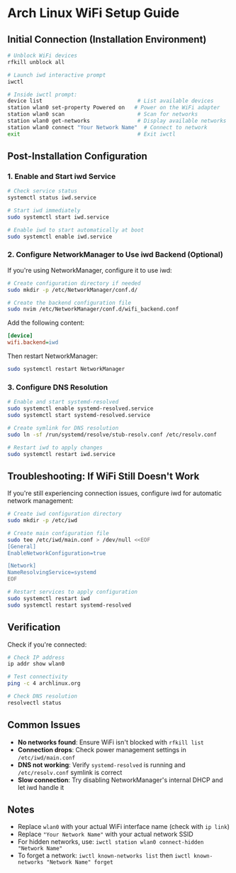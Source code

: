 # Arch Linux WiFi Setup Guide

## Initial Connection (Installation Environment)

```bash
# Unblock WiFi devices
rfkill unblock all

# Launch iwd interactive prompt
iwctl

# Inside iwctl prompt:
device list                              # List available devices
station wlan0 set-property Powered on   # Power on the WiFi adapter
station wlan0 scan                       # Scan for networks
station wlan0 get-networks               # Display available networks
station wlan0 connect "Your Network Name"  # Connect to network
exit                                     # Exit iwctl
```

## Post-Installation Configuration

### 1. Enable and Start iwd Service

```bash
# Check service status
systemctl status iwd.service

# Start iwd immediately
sudo systemctl start iwd.service

# Enable iwd to start automatically at boot
sudo systemctl enable iwd.service
```

### 2. Configure NetworkManager to Use iwd Backend (Optional)

If you're using NetworkManager, configure it to use iwd:

```bash
# Create configuration directory if needed
sudo mkdir -p /etc/NetworkManager/conf.d/

# Create the backend configuration file
sudo nvim /etc/NetworkManager/conf.d/wifi_backend.conf
```

Add the following content:

```ini
[device]
wifi.backend=iwd
```

Then restart NetworkManager:

```bash
sudo systemctl restart NetworkManager
```

### 3. Configure DNS Resolution

```bash
# Enable and start systemd-resolved
sudo systemctl enable systemd-resolved.service
sudo systemctl start systemd-resolved.service

# Create symlink for DNS resolution
sudo ln -sf /run/systemd/resolve/stub-resolv.conf /etc/resolv.conf

# Restart iwd to apply changes
sudo systemctl restart iwd.service
```

## Troubleshooting: If WiFi Still Doesn't Work

If you're still experiencing connection issues, configure iwd for automatic network management:

```bash
# Create iwd configuration directory
sudo mkdir -p /etc/iwd

# Create main configuration file
sudo tee /etc/iwd/main.conf > /dev/null <<EOF
[General]
EnableNetworkConfiguration=true

[Network]
NameResolvingService=systemd
EOF

# Restart services to apply configuration
sudo systemctl restart iwd
sudo systemctl restart systemd-resolved
```

## Verification

Check if you're connected:

```bash
# Check IP address
ip addr show wlan0

# Test connectivity
ping -c 4 archlinux.org

# Check DNS resolution
resolvectl status
```

## Common Issues

-   **No networks found**: Ensure WiFi isn't blocked with `rfkill list`
-   **Connection drops**: Check power management settings in `/etc/iwd/main.conf`
-   **DNS not working**: Verify `systemd-resolved` is running and `/etc/resolv.conf` symlink is correct
-   **Slow connection**: Try disabling NetworkManager's internal DHCP and let iwd handle it

## Notes

-   Replace `wlan0` with your actual WiFi interface name (check with `ip link`)
-   Replace `"Your Network Name"` with your actual network SSID
-   For hidden networks, use: `iwctl station wlan0 connect-hidden "Network Name"`
-   To forget a network: `iwctl known-networks list` then `iwctl known-networks "Network Name" forget`
